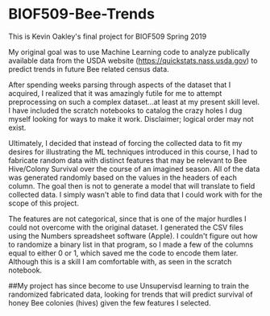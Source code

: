 # BIOF509-Bee-Trends

This is Kevin Oakley's final project for BIOF509 Spring 2019

My original goal was to use Machine Learning code to analyze publically available data from the USDA website (https://quickstats.nass.usda.gov) to predict trends in future Bee related census data.


After spending weeks parsing through aspects of the dataset that I acquired, I realized that it was amazingly futile for me to attempt preprocessing on such a complex dataset...at least at my present skill level.  I have included the scratch notebooks to catalog the crazy holes I dug myself looking for ways to make it work.  Disclaimer; logical order may not exist.

Ultimately, I decided that instead of forcing the collected data to fit my desires for illustrating the ML techniques introduced in this course, I had to fabricate random data with distinct features that may be relevant to Bee Hive/Colony Survival over the course of an imagined season. All of the data was generated randomly based on the values in the headers of each column.  The goal then is not to generate a model that will translate to field collected data.  I simply wasn't able to find data that I could work with for the scope of this project.   

The features are not categorical, since that is one of the major hurdles I could not overcome with the original dataset. I generated the CSV files using the Numbers spreadsheet software (Apple). I couldn't figure out how to randomize a binary list in that program, so I made a few of the columns equal to either 0 or 1, which saved me the code to encode them later.  Although this is a skill I am comfortable with, as seen in the scratch notebook.

##My project has since become to use Unsupervisd learning to train the randomized fabricated data, looking for trends that will predict survival of honey Bee colonies (hives) given the few features I selected.


